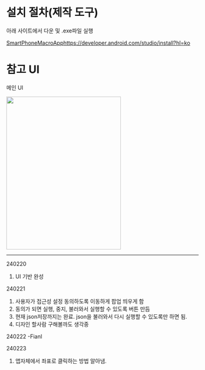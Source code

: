 # 설치 절차(제작 도구)

아래 사이트에서 다운 및 .exe파일 실행

[SmartPhoneMacroApp](https://developer.android.com/studio/install?hl=ko)https://developer.android.com/studio/install?hl=ko

# 참고 UI
메인 UI

<img src="https://github.com/EazyNick/SmartPhoneMacroApp/assets/123717093/abdcdc1c-5394-4ae8-a0ca-a31d82d5dab0" width="300" height="400">



----------------------------------------------------------------------------------------------------------------------------------------------------------------------------

240220

1. UI 기반 완성



240221
1. 사용자가 접근성 설정 동의하도록 이동하게 팝업 띄우게 함
2. 동의가 되면 실행, 중지, 불러와서 실행할 수 있도록 버튼 만듬
3. 현재 json저장까지는 완료. json을 불러와서 다시 실행할 수 있도록만 하면 됨.
4. 디자인 할사람 구해볼까도 생각중



240222
-Fianl


240223
1. 앱자체에서 좌표로 클릭하는 방법 알아냄.


